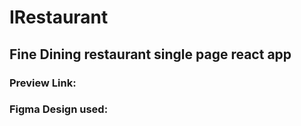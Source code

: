 # IRestaurant 
## Fine Dining restaurant single page react app 
### Preview Link:
### Figma Design used:
